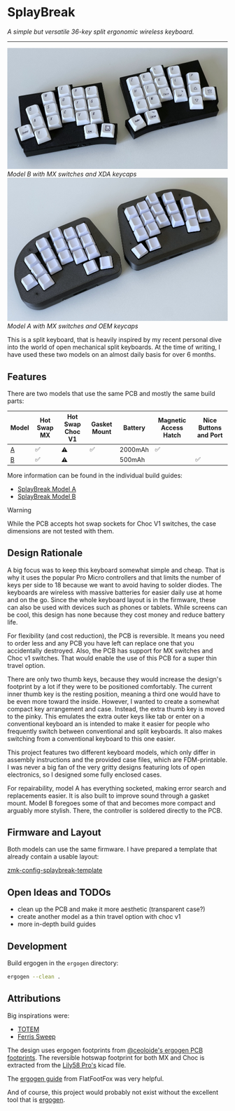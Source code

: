# SplayBreak

_A simple but versatile 36-key split ergonomic wireless keyboard._

---

![Model B](/images/splaybreak_model_b.jpg)
_Model B with MX switches and XDA keycaps_
![Model A](/images/splaybreak_model_a.jpg)
_Model A with MX switches and OEM keycaps_

This is a split keyboard, that is heavily inspired by my recent personal dive into the world of open mechanical split keyboards. At the time of writing, I have used these two models on an almost daily basis for over 6 months.

## Features

There are two models that use the same PCB and mostly the same build parts:

| Model                  | Hot Swap MX | Hot Swap Choc V1 | Gasket Mount | Battery | Magnetic Access Hatch | Nice Buttons and Port |
| ---------------------- | ----------- | ---------------- | ------------ | ------- | --------------------- | ----------------- |
| [A](/build-guide-a.md) | ✅          | ⚠               | ✅           | 2000mAh | ✅                    |                   |
| [B](/build-guide-b.md) | ✅          | ⚠               |              | 500mAh  |                       | ✅                |

More information can be found in the individual build guides:

- [SplayBreak Model A](/build-guide-a.md)
- [SplayBreak Model B](/build-guide-b.md)

> [!WARNING]
> While the PCB accepts hot swap sockets for Choc V1 switches, the case dimensions are not tested with them.

## Design Rationale

A big focus was to keep this keyboard somewhat simple and cheap. That is why it uses the popular Pro Micro controllers and that limits the number of keys per side to 18 because we want to avoid having to solder diodes. The keyboards are wireless with massive batteries for easier daily use at home and on the go. Since the whole keyboard layout is in the firmware, these can also be used with devices such as phones or tablets. While screens can be cool, this design has none because they cost money and reduce battery life.

For flexibility (and cost reduction), the PCB is reversible. It means you need to order less and any PCB you have left can replace one that you accidentally destroyed. Also, the PCB has support for MX switches and Choc v1 switches. That would enable the use of this PCB for a super thin travel option.

There are only two thumb keys, because they would increase the design's footprint by a lot if they were to be positioned comfortably. The current inner thumb key is the resting position, meaning a third one would have to be even more toward the inside. However, I wanted to create a somewhat compact key arrangement and case.
Instead, the extra thumb key is moved to the pinky. This emulates the extra outer keys like tab or enter on a conventional keyboard an is intended to make it easier for people who frequently switch between conventional and split keyboards. It also makes switching from a conventional keyboard to this one easier.

This project features two different keyboard models, which only differ in assembly instructions and the provided case files, which are FDM-printable. I was never a big fan of the very gritty designs featuring lots of open electronics, so I designed some fully enclosed cases.

For repairability, model A has everything socketed, making error search and replacements easier. It is also built to improve sound through a gasket mount. Model B foregoes some of that and becomes more compact and arguably more stylish. There, the controller is soldered directly to the PCB.

## Firmware and Layout

Both models can use the same firmware. I have prepared a template that already contain a usable layout:

[zmk-config-splaybreak-template](https://github.com/flhps/zmk-config-splaybreak-template)

## Open Ideas and TODOs

- clean up the PCB and make it more aesthetic (transparent case?)
- create another model as a thin travel option with choc v1
- more in-depth build guides

## Development

Build ergogen in the `ergogen` directory:

```sh
ergogen --clean .
```

## Attributions

Big inspirations were:

- [TOTEM](https://github.com/GEIGEIGEIST/TOTEM)
- [Ferris Sweep](https://github.com/davidphilipbarr/Sweep)

The design uses ergogen footprints from [@ceoloide's ergogen PCB footprints](https://github.com/ceoloide/ergogen-footprints).
The reversible hotswap footprint for both MX and Choc is extracted from the [Lily58 Pro's](https://github.com/kata0510/Lily58) kicad file.

The [ergogen guide](https://flatfootfox.com/ergogen-introduction/) from FlatFootFox was very helpful.

And of course, this project would probably not exist without the excellent tool that is [ergogen](https://github.com/ergogen/ergogen).
